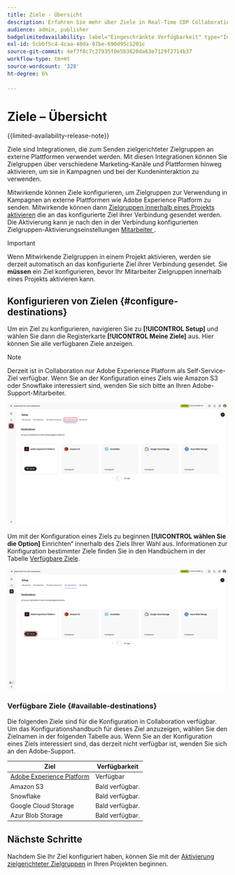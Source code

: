 ```yaml
---
title: Ziele - Übersicht
description: Erfahren Sie mehr über Ziele in Real-Time CDP Collaboration.
audience: admin, publisher
badgelimitedavailability: label="Eingeschränkte Verfügbarkeit" type="Informative" url="https://helpx.adobe.com/de/legal/product-descriptions/real-time-customer-data-platform-collaboration.html newtab=true"
exl-id: 5cbbf5c4-4caa-40da-97be-690d95c1201c
source-git-commit: 4ef7f8c7c27935f0e5b3620da63e7129f2714b37
workflow-type: tm+mt
source-wordcount: '328'
ht-degree: 6%

---
```


# Ziele – Übersicht

{{limited-availability-release-note}}

Ziele sind Integrationen, die zum Senden zielgerichteter Zielgruppen an externe Plattformen verwendet werden. Mit diesen Integrationen können Sie Zielgruppen über verschiedene Marketing-Kanäle und Plattformen hinweg aktivieren, um sie in Kampagnen und bei der Kundeninteraktion zu verwenden.

Mitwirkende können Ziele konfigurieren, um Zielgruppen zur Verwendung in Kampagnen an externe Plattformen wie Adobe Experience Platform zu senden. Mitwirkende können dann [Zielgruppen innerhalb eines Projekts aktivieren](../collaborate/activate.md) die an das konfigurierte Ziel ihrer Verbindung gesendet werden. Die Aktivierung kann je nach den in der Verbindung konfigurierten Zielgruppen-Aktivierungseinstellungen [&#x200B; Mitarbeiter &#x200B;](/help/guide/connect/establishing-connections.md#configure-connection-settings).

>[!IMPORTANT]
>
>Wenn Mitwirkende Zielgruppen in einem Projekt aktivieren, werden sie derzeit automatisch an das konfigurierte Ziel ihrer Verbindung gesendet. Sie **müssen** ein Ziel konfigurieren, bevor Ihr Mitarbeiter Zielgruppen innerhalb eines Projekts aktivieren kann.

## Konfigurieren von Zielen {#configure-destinations}

Um ein Ziel zu konfigurieren, navigieren Sie zu **[!UICONTROL Setup]** und wählen Sie dann die Registerkarte **[!UICONTROL Meine Ziele]** aus. Hier können Sie alle verfügbaren Ziele anzeigen.

>[!NOTE]
>
> Derzeit ist in Collaboration nur Adobe Experience Platform als Self-Service-Ziel verfügbar. Wenn Sie an der Konfiguration eines Ziels wie Amazon S3 oder Snowflake interessiert sind, wenden Sie sich bitte an Ihren Adobe-Support-Mitarbeiter.

![Auf der Registerkarte „Meine Ziele“ im Setup-Arbeitsbereich werden die verfügbaren Ziele angezeigt.](/help/assets/destinations/overview/my-destinations-overview.png)

Um mit der Konfiguration eines Ziels zu beginnen **[!UICONTROL wählen Sie die Option]** Einrichten“ innerhalb des Ziels Ihrer Wahl aus. Informationen zur Konfiguration bestimmter Ziele finden Sie in den Handbüchern in der Tabelle [Verfügbare Ziele](#available-destinations).

![Der Arbeitsbereich „Meine Ziele“ mit der hervorgehobenen Option „Einrichten“ für das Adobe Experience Platform-Ziel.](/help/assets/destinations/overview/my-destinations-set-up.png)

### Verfügbare Ziele {#available-destinations}

Die folgenden Ziele sind für die Konfiguration in Collaboration verfügbar. Um das Konfigurationshandbuch für dieses Ziel anzuzeigen, wählen Sie den Zielnamen in der folgenden Tabelle aus. Wenn Sie an der Konfiguration eines Ziels interessiert sind, das derzeit nicht verfügbar ist, wenden Sie sich an den Adobe-Support.

| Ziel | Verfügbarkeit |
| --- | --- |
| [Adobe Experience Platform](./experience-platform.md) | Verfügbar |
| Amazon S3 | Bald verfügbar. |
| Snowflake | Bald verfügbar. |
| Google Cloud Storage | Bald verfügbar. |
| Azur Blob Storage | Bald verfügbar. |

## Nächste Schritte

Nachdem Sie Ihr Ziel konfiguriert haben, können Sie mit der [Aktivierung zielgerichteter Zielgruppen](../collaborate/activate.md) in Ihren Projekten beginnen.
